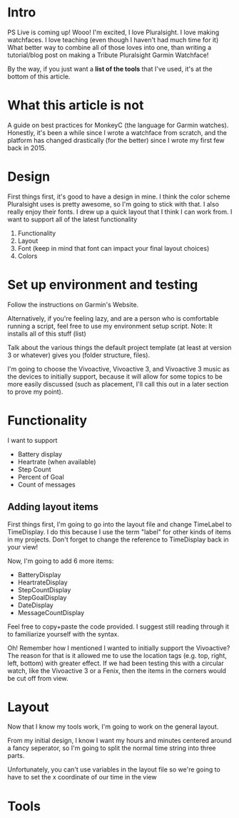 # Intro

PS Live is coming up! 
Wooo!
I'm excited, I love Pluralsight. I love making watchfaces. I love teaching (even though I haven't had much time for it) What better way to combine all of those loves into one, than writing a tutorial/blog post on making a Tribute Pluralsight Garmin Watchface!

By the way, if you just want a **list of the tools** that I've used, it's at the bottom of this article.

# What this article is not

A guide on best practices for MonkeyC (the language for Garmin watches). Honestly, it's been a while since I wrote a watchface from scratch, and the platform has changed drastically (for the better) since I wrote my first few back in 2015.

# Design

First things first, it's good to have a design in mine. I think the color scheme Pluralsight uses is pretty awesome, so I'm going to stick with that. I also really enjoy their fonts. I drew up a quick layout that I think I can work from. I want to support all of the latest functionality

1. Functionality
1. Layout
1. Font (keep in mind that font can impact your final layout choices)
1. Colors

# Set up environment and testing

Follow the instructions on Garmin's Website.

Alternatively, if you're feeling lazy, and are a person who is comfortable running a script, feel free to use my environment setup script. Note: It installs all of this stuff (list)

Talk about the various things the default project template (at least at version 3 or whatever) gives you (folder structure, files).

I'm going to choose the Vivoactive, Vivoactive 3, and Vivoactive 3 music as the devices to initially support, because it will allow for some topics to be more easily discussed (such as placement, I'll call this out in a later section to prove my point).

# Functionality

I want to support

* Battery display
* Heartrate (when available)
* Step Count 
* Percent of Goal
* Count of messages

## Adding layout items

First things first, I'm going to go into the layout file and change TimeLabel to TimeDisplay. I do this because I use the term "label" for other kinds of items in my projects. Don't forget to change the reference to TimeDisplay back in your view!

Now, I'm going to add 6 more items:

* BatteryDisplay
* HeartrateDisplay
* StepCountDisplay
* StepGoalDisplay
* DateDisplay
* MessageCountDisplay

Feel free to copy+paste the code provided. I suggest still reading through it to familiarize yourself with the syntax.

Oh! Remember how I mentioned I wanted to initially support the Vivoactive? The reason for that is it allowed me to use the location tags (e.g. top, right, left, bottom) with greater effect. If we had been testing this with a circular watch, like the Vivoactive 3 or a Fenix, then the items in the corners would be cut off from view.

# Layout

Now that I know my tools work, I'm going to work on the general layout.

From my initial design, I know I want my hours and minutes centered around a fancy seperator, so I'm going to split the normal time string into three parts.

Unfortunately, you can't use variables in the layout file so we're going to have to set the x coordinate of our time in the view

# Tools